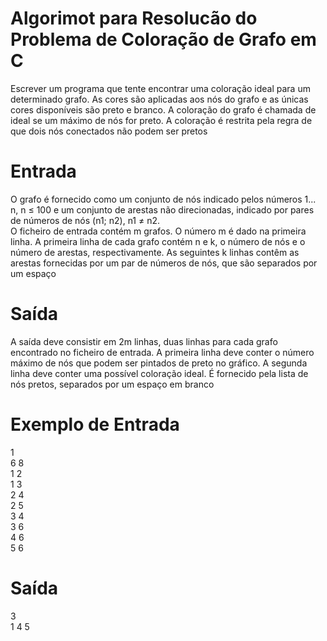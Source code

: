 # Algorimot para Resolucão do Problema de Coloração de Grafo em C

Escrever um programa que tente encontrar uma coloração ideal 
para um determinado grafo. As cores são aplicadas aos nós do 
grafo e as únicas cores disponíveis são preto e branco. A coloração 
do grafo é chamada de ideal se um máximo de nós for preto. A 
coloração é restrita pela regra de que dois nós conectados não 
podem ser pretos

# Entrada </br>
O grafo é fornecido como um conjunto de nós indicado pelos números 1... n, n ≤ 100 e 
um conjunto de arestas não direcionadas, indicado por pares de números de nós (n1; n2), 
n1 ≠ n2. </br>
O ficheiro de entrada contém m grafos. O número m é dado na primeira linha. A primeira 
linha de cada grafo contém n e k, o número de nós e o número de arestas, respectivamente. 
As seguintes k linhas contêm as arestas fornecidas por um par de números de nós, que 
são separados por um espaço

# Saída </br>
A saída deve consistir em 2m linhas, duas linhas para cada grafo encontrado no ficheiro
de entrada. A primeira linha deve conter o número máximo de nós que podem ser pintados 
de preto no gráfico. A segunda linha deve conter uma possível coloração ideal. É 
fornecido pela lista de nós pretos, separados por um espaço em branco

# Exemplo de Entrada
1 </br>
6 8 </br>
1 2 </br>
1 3 </br>
2 4 </br>
2 5 </br>
3 4 </br>
3 6 </br>
4 6 </br>
5 6 </br>

# Saída
3 </br>
1 4 5 </br>
